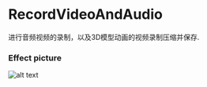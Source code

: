# RecordVideoAndAudio
进行音频视频的录制，以及3D模型动画的视频录制压缩并保存.


### Effect picture
![alt text](https://github.com/CrystalMarch/RecordVideoAndAudio/blob/master/demo.gif)

